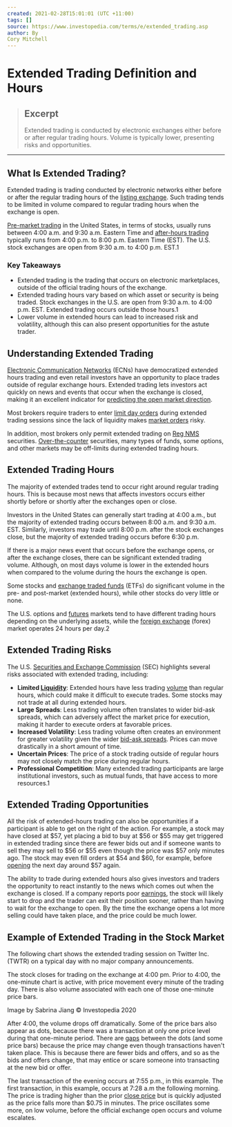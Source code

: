 ```yaml
---
created: 2021-02-28T15:01:01 (UTC +11:00)
tags: []
source: https://www.investopedia.com/terms/e/extended_trading.asp
author: By
Cory Mitchell
---
```


# Extended Trading Definition and Hours

> ## Excerpt
> Extended trading is conducted by electronic exchanges either before or after regular trading hours. Volume is typically lower, presenting risks and opportunities.

---
## What Is Extended Trading?

Extended trading is trading conducted by electronic networks either before or after the regular trading hours of the [listing exchange](https://www.investopedia.com/terms/l/listedsecurity.asp). Such trading tends to be limited in volume compared to regular trading hours when the exchange is open.

[Pre-market trading](https://www.investopedia.com/terms/p/premarket.asp) in the United States, in terms of stocks, usually runs between 4:00 a.m. and 9:30 a.m. Eastern Time and [after-hours trading](https://www.investopedia.com/terms/a/afterhourstrading.asp) typically runs from 4:00 p.m. to 8:00 p.m. Eastern Time (EST). The U.S. stock exchanges are open from 9:30 a.m. to 4:00 p.m. EST.1

### Key Takeaways

-   Extended trading is the trading that occurs on electronic marketplaces, outside of the official trading hours of the exchange.
-   Extended trading hours vary based on which asset or security is being traded. Stock exchanges in the U.S. are open from 9:30 a.m. to 4:00 p.m. EST. Extended trading occurs outside those hours.1
-   Lower volume in extended hours can lead to increased risk and volatility, although this can also present opportunities for the astute trader.

## Understanding Extended Trading

[Electronic Communication Networks](https://www.investopedia.com/terms/e/ecn.asp) (ECNs) have democratized extended hours trading and even retail investors have an opportunity to place trades outside of regular exchange hours. Extended trading lets investors act quickly on news and events that occur when the exchange is closed, making it an excellent indicator for [predicting the open market direction](https://www.investopedia.com/articles/active-trading/081313/ways-gauge-market-open-direction.asp).

Most brokers require traders to enter [limit day orders](https://www.investopedia.com/terms/l/limitorder.asp) during extended trading sessions since the lack of liquidity makes [market orders](https://www.investopedia.com/terms/m/marketorder.asp) risky.

In addition, most brokers only permit extended trading on [Reg NMS](https://www.investopedia.com/terms/r/regulation-nms.asp) securities. [Over-the-counter](https://www.investopedia.com/terms/o/otc.asp) securities, many types of funds, some options, and other markets may be off-limits during extended trading hours.

## Extended Trading Hours

The majority of extended trades tend to occur right around regular trading hours. This is because most news that affects investors occurs either shortly before or shortly after the exchanges open or close.

Investors in the United States can generally start trading at 4:00 a.m., but the majority of extended trading occurs between 8:00 a.m. and 9:30 a.m. EST. Similarly, investors may trade until 8:00 p.m. after the stock exchanges close, but the majority of extended trading occurs before 6:30 p.m.

If there is a major news event that occurs before the exchange opens, or after the exchange closes, there can be significant extended trading volume. Although, on most days volume is lower in the extended hours when compared to the volume during the hours the exchange is open.

Some stocks and [exchange traded funds](https://www.investopedia.com/terms/e/etf.asp) (ETFs) do significant volume in the pre- and post-market (extended hours), while other stocks do very little or none.

The U.S. options and [futures](https://www.investopedia.com/terms/f/futures.asp) markets tend to have different trading hours depending on the underlying assets, while the [foreign exchange](https://www.investopedia.com/terms/f/foreign-exchange.asp) (forex) market operates 24 hours per day.2

## Extended Trading Risks

The U.S. [Securities and Exchange Commission](https://www.investopedia.com/terms/s/sec.asp) (SEC) highlights several risks associated with extended trading, including:

-   **Limited [Liquidity](https://www.investopedia.com/terms/l/liquidity.asp)**: Extended hours have less trading [volume](https://www.investopedia.com/terms/v/volume.asp) than regular hours, which could make it difficult to execute trades. Some stocks may not trade at all during extended hours.
-   **Large Spreads**: Less trading volume often translates to wider bid-ask spreads, which can adversely affect the market price for execution, making it harder to execute orders at favorable prices.
-   **Increased Volatility**: Less trading volume often creates an environment for greater volatility given the wider [bid-ask spreads](https://www.investopedia.com/terms/b/bid-askspread.asp). Prices can move drastically in a short amount of time.
-   **Uncertain Prices**: The price of a stock trading outside of regular hours may not closely match the price during regular hours.
-   **Professional Competition**: Many extended trading participants are large institutional investors, such as mutual funds, that have access to more resources.1

## Extended Trading Opportunities

All the risk of extended-hours trading can also be opportunities if a participant is able to get on the right of the action. For example, a stock may have closed at $57, yet placing a bid to buy at $56 or $55 may get triggered in extended trading since there are fewer bids out and if someone wants to sell they may sell to $56 or $55 even though the price was $57 only minutes ago. The stock may even fill orders at $54 and $60, for example, before [opening](https://www.investopedia.com/terms/o/openingprice.asp) the next day around $57 again.

The ability to trade during extended hours also gives investors and traders the opportunity to react instantly to the news which comes out when the exchange is closed. If a company reports poor [earnings](https://www.investopedia.com/terms/e/earnings.asp), the stock will likely start to drop and the trader can exit their position sooner, rather than having to wait for the exchange to open. By the time the exchange opens a lot more selling could have taken place, and the price could be much lower.

## Example of Extended Trading in the Stock Market

The following chart shows the extended trading session on Twitter Inc. (TWTR) on a typical day with no major company announcements.

The stock closes for trading on the exchange at 4:00 pm. Prior to 4:00, the one-minute chart is active, with price movement every minute of the trading day. There is also volume associated with each one of those one-minute price bars.

Image by Sabrina Jiang © Investopedia 2020

After 4:00, the volume drops off dramatically. Some of the price bars also appear as dots, because there was a transaction at only one price level during that one-minute period. There are [gaps](https://www.investopedia.com/terms/g/gap.asp) between the dots (and some price bars) because the price may change even though transactions haven't taken place. This is because there are fewer bids and offers, and so as the bids and offers change, that may entice or scare someone into transacting at the new bid or offer.

The last transaction of the evening occurs at 7:55 p.m., in this example. The first transaction, in this example, occurs at 7:28 a.m the following morning. The price is trading higher than the prior [close price](https://www.investopedia.com/terms/c/closingprice.asp) but is quickly adjusted as the price falls more than $0.75 in minutes. The price oscillates some more, on low volume, before the official exchange open occurs and volume escalates.
